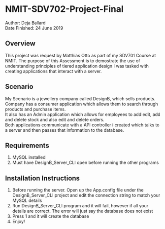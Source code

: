 # NMIT-SDV702-Project-Final
Author: Deja Ballard
<br>
Date Finished: 24 June 2019

<h2>Overview</h2>
This project was request by Matthias Otto as part of my SDV701 Course at NMIT. The purpose of this Assessment is to demostrate the use of understanding principles of tiered application design
I was tasked with creating applications that interact with a server.

<h2>Scenario</h2>
My Scenario is a jewellery company called DesignB, which sells products. <br>
Company has a consumer application which allows them to search through products and purchase items.<br>
It also has an Admin application which allows for employees to add edit, add and delete stock and also edit and delete orders.<br>
Both applications communicate with a API controller i created which talks to a server and then passes that information to the database.<br>

<h2>Requirements</h2>

1. MySQL installed
2. Must have DesignB_Server_CLI open before running the other programs

<h2>Installation Instructions</h2>

1. Before running the server. Open up the App.config file under the DesignB_Server_CLI project and edit the connection string to match your MySQL details
2. Run DesignB_Server_CLI program and it will fail, however if all your details are correct. The error will just say the database does not exist
3. Press 1 and it will create the database
4. Enjoy!

